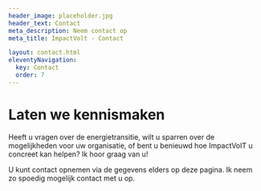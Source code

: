 ```yaml
---
header_image: placeholder.jpg
header_text: Contact
meta_description: Neem contact op
meta_title: ImpactVolt - Contact

layout: contact.html
eleventyNavigation:
  key: Contact
  order: 7
---
```


# Laten we kennismaken

Heeft u vragen over de energietransitie, wilt u sparren over de mogelijkheden voor uw organisatie, of bent u benieuwd hoe ImpactVolT u concreet kan helpen? Ik hoor graag van u!

U kunt contact opnemen via de gegevens elders op deze pagina. Ik neem zo spoedig mogelijk contact met u op.
